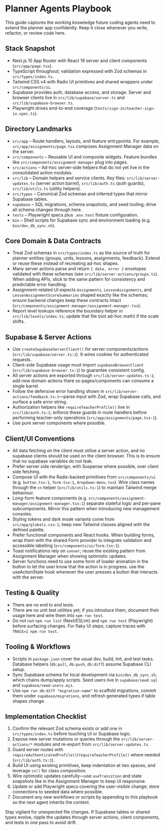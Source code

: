 # Planner Agents Playbook

This guide captures the working knowledge future coding agents need to extend the planner app confidently. Keep it close whenever you write, refactor, or review code here.

## Stack Snapshot
- Next.js 15 App Router with React 19 server and client components (`src/app/page.tsx`).
- TypeScript throughout; validation expressed with Zod schemas in `src/types/index.ts`.
- Tailwind CSS v4 with Radix UI primitives and shared wrappers under `src/components/ui`.
- Supabase provides auth, database access, and storage. Server and browser clients live in `src/lib/supabase/server.ts` and `src/lib/supabase-browser.ts`.
- Playwright drives end-to-end coverage (`tests/sign-in/teacher-sign-in.spec.ts`).

## Directory Landmarks
- `src/app` – Route handlers, layouts, and feature entrypoints. For example, `src/app/assignments/page.tsx` composes Assignment Manager data on the server.
- `src/components` – Reusable UI and composite widgets. Feature bundles like `src/components/assignment-manager` plug into pages.
- `src/actions` – Ad-hoc server-side helpers that do not yet live in the consolidated action modules.
- `src/lib` – Domain helpers and service clients. Key files: `src/lib/server-updates.ts` (server action barrel), `src/lib/auth.ts` (auth guards), `src/lib/utils.ts` (utility helpers).
- `src/types` – Canonical Zod schemas and inferred types that mirror Supabase tables.
- `supabase` – SQL migrations, schema snapshots, and seed tooling; drive all schema changes through here.
- `tests` – Playwright specs plus `.env.test` fixture configuration.
- `bin` – Shell scripts for Supabase sync and environment loading (e.g. `bin/dev_db_sync.sh`).

## Core Domain & Data Contracts
- Treat Zod schemas in `src/types/index.ts` as the source of truth for planner entities (groups, units, lessons, assignments, feedback). Extend or reuse these instead of recreating ad-hoc shapes.
- Many server actions parse and return `{ data, error }` envelopes validated with these schemas (see `src/lib/server-actions/groups.ts`). When adding APIs, stick to the same pattern for consistency and predictable error handling.
- Assignment-related UI expects `Assignments`, `LessonAssignments`, and `LessonAssignmentScoreSummaries` shaped exactly like the schemas; ensure backend changes keep these contracts intact (`src/components/assignment-manager/assignment-manager.tsx`).
- Report level lookups reference the boundary helper in `src/lib/levels/index.ts`; update that file (not ad-hoc math) if the scale shifts.

## Supabase & Server Actions
- Use `createSupabaseServerClient()` for server components/actions (`src/lib/supabase/server.ts:1`). It wires cookies for authenticated requests.
- Client-side Supabase usage must import `supabaseBrowserClient` (`src/lib/supabase-browser.ts:1`) to guarantee consistent config.
- All server actions are exported through `src/lib/server-updates.ts:1`; add new domain actions there so pages/components can consume a single barrel.
- Follow the defensive error handling shown in `src/lib/server-actions/feedback.ts:1`—parse input with Zod, wrap Supabase calls, and surface a safe error string.
- Authorization helpers like `requireTeacherProfile()` live in `src/lib/auth.ts:1`; enforce these guards in route handlers before performing teacher-only operations (`src/app/assignments/page.tsx:1`).
- Use pure server components where possible.

## Client/UI Conventions
- All data fetching on the client must utilise a server action, and no supabase clients should be used on the client browser.  This is to ensure that no supabase variables do not leak.
- Prefer server side renderign, with Suspense where possible, over client side fetching.
- Compose UI with the Radix-backed primitives from `src/components/ui` (e.g. `button.tsx:1`, `form.tsx:1`, `dropdown-menu.tsx`). Wire class names through the `cn` helper (`src/lib/utils.ts:1`) to maintain Tailwind merge behaviour.
- Long-form feature components (e.g. `src/components/assignment-manager/assignment-manager.tsx:1`) separate stateful logic and per-pane subcomponents. Mirror this pattern when introducing new management consoles.
- Styling tokens and dark mode variants come from `src/app/globals.css:1`; keep new Tailwind classes aligned with the defined palette.
- Prefer functional components and React hooks. When building forms, wrap them with the shared Form provider to integrate validation and accessible labelling (`src/components/ui/form.tsx:1`).
- Toast notifications rely on `sonner`; reuse the existing pattern from Assignment Manager when showing optimistic updates.
- Server functions need to use some form of loader animation in the button to let the user know that the action is in progress.  use the useActionState hook whenever the user presses a button that interacts with the server.

## Testing & Quality
- There are no end to end tests.
- There are no unit test utilities yet; if you introduce them, document their usage here and wire them into `npm run test`.
- Do not run `npm run lint` (Next/ESLint) and `npm run test` (Playwright) before surfacing changes. For flaky UI steps, capture traces with `TRACE=1 npm run test`.

## Tooling & Workflows
- Scripts in `package.json` cover the usual dev, build, lint, and test tasks. Database helpers (`db:pull`, `db:push`, `db:diff`) assume Supabase CLI setup.
- Sync Supabase schema for local development via `bin/dev_db_sync.sh`, which chains dump/apply scripts. Seed users live in `supabase/seed.sql` and `supabase/seed-users.mjs`.
- Use `npm run db:diff "migration-name"` to scaffold migrations, commit them under `supabase/migrations`, and refresh generated types if table shapes change.

## Implementation Checklist
1. Confirm the relevant Zod schema exists or add one in `src/types/index.ts` before touching UI or Supabase logic.
2. Expose new server mutations or queries through the `src/lib/server-actions/*` modules and re-export from `src/lib/server-updates.ts`.
3. Guard server routes with `requireAuthenticatedProfile()`/`requireTeacherProfile()` where needed (`src/lib/auth.ts:1`).
4. Build UI using existing primitives, keep indentation at two spaces, and leverage `cn()` for class composition.
5. Wire optimistic updates carefully—use `useTransition` and state snapshots like in the Assignment Manager to keep UI responsive.
6. Update or add Playwright specs covering the user-visible change; store connections to seeded data where possible.
7. Document any new workflows or scripts by appending to this playbook so the next agent inherits the context.

Stay vigilant for unexpected file changes. If Supabase tables or shared types evolve, ripple the updates through server actions, client components, and tests in one pass to avoid drift.
